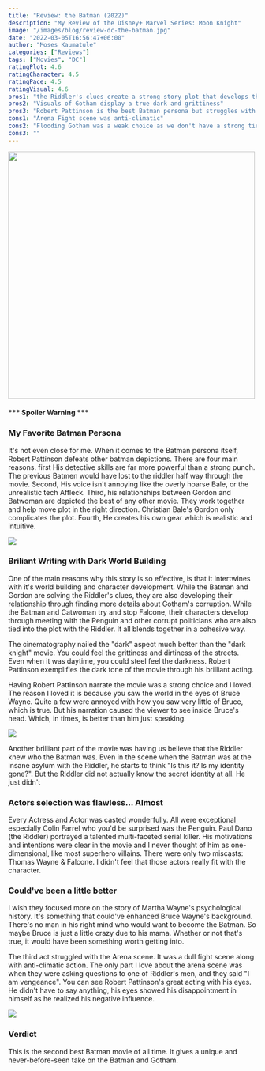 ```yaml
---
title: "Review: the Batman (2022)"
description: "My Review of the Disney+ Marvel Series: Moon Knight"
image: "/images/blog/review-dc-the-batman.jpg"
date: "2022-03-05T16:56:47+06:00"
author: "Moses Kaumatule"
categories: ["Reviews"]
tags: ["Movies", "DC"]
ratingPlot: 4.6
ratingCharacter: 4.5
ratingPace: 4.5
ratingVisual: 4.6
pros1: "the Riddler's clues create a strong story plot that develops the Batman character well"
pros2: "Visuals of Gotham display a true dark and grittiness"
pros3: "Robert Pattinson is the best Batman persona but struggles with Bruce Wayne but I think that's the point"
cons1: "Arena Fight scene was anti-climatic"
cons2: "Flooding Gotham was a weak choice as we don't have a strong tie to the city... yet."
cons3: ""
---
```


<a href="http://www.youtube.com/watch?feature=player_embedded&v=mqqft2x_Aa4
" target="_blank" id="pointer"><img src="https://static.wikia.nocookie.net/c483021d-56b4-43d1-87ed-d5fcd0cddfc2" width="500" id="pointer"/></a>

<h4 id='spoiler'>*** Spoiler Warning ***</h4>

### My Favorite Batman Persona
It's not even close for me. When it comes to the Batman persona itself, Robert Pattinson defeats other batman depictions. There are four main reasons. first His detective skills are far more powerful than a strong punch. The previous Batmen would have lost to the riddler half way through the movie. Second, His voice isn't annoying like the overly hoarse Bale, or the unrealistic tech Affleck. Third, his relationships between Gordon and Batwoman are depicted the best of any other movie. They work together and help move plot in the right direction. Christian Bale's Gordon only complicates the plot. Fourth, He creates his own gear which is realistic and intuitive.

![](https://64.media.tumblr.com/471fb4d685aa8c76aaaf6b5493772ea7/637c4ead22613852-df/s500x750/9e3fcebb41f6a159c26df74400182e81c34dc41e.gifv)

### Briliant Writing with Dark World Building
One of the main reasons why this story is so effective, is that it intertwines with it's world building and character development. While the Batman and Gordon are solving the Riddler's clues, they are also developing their relationship through finding more details about Gotham's corruption. While the Batman and Catwoman try and stop Falcone, their characters develop through meeting with the Penguin and other corrupt politicians who are also tied into the plot with the Riddler. It all blends together in a cohesive way. 

The cinematography nailed the "dark" aspect much better than the "dark knight" movie. You could feel the grittiness and dirtiness of the streets. Even when it was daytime, you could steel feel the darkness. Robert Pattinson exemplifies the dark tone of the movie through his brilliant acting. 

Having Robert Pattinson narrate the movie was a strong choice and I loved. The reason I loved it is because you saw the world in the eyes of Bruce Wayne. Quite a few were annoyed with how you saw very little of Bruce, which is true. But his narration caused the viewer to see inside Bruce's head. Which, in times, is better than him just speaking.

![](https://c.tenor.com/GQBDVhb6ys8AAAAC/this-is-my-city-batman.gif)

Another brilliant part of the movie was having us believe that the Riddler knew who the Batman was. Even in the scene when the Batman was at the insane asylum with the Riddler, he starts to think "Is this it? Is my identity gone?". But the Riddler did not actually know the secret identity at all. He just didn't 

### Actors selection was flawless... Almost
Every Actress and Actor was casted wonderfully. All were exceptional especially Colin Farrel who you'd be surprised was the Penguin. Paul Dano (the Riddler) portrayed a talented multi-faceted serial killer. His motivations and intentions were clear in the movie and I never thought of him as one-dimensional, like most superhero villains. There were only two miscasts: Thomas Wayne & Falcone. I didn't feel that those actors really fit with the character. 

### Could've been a little better
I wish they focused more on the story of Martha Wayne's psychological history. It's something that could've enhanced Bruce Wayne's background. There's no man in his right mind who would want to become the Batman. So maybe Bruce is just a little crazy due to his mama. Whether or not that's true, it would have been something worth getting into.

The third act struggled with the Arena scene. It was a dull fight scene along with anti-climatic action. The only part I love about the arena scene was when they were asking questions to one of Riddler's men, and they said "I am vengeance". You can see Robert Pattinson's great acting with his eyes. He didn't have to say anything, his eyes showed his disappointment in himself as he realized his negative influence. 

![](https://steamuserimages-a.akamaihd.net/ugc/1824514986569441317/84F988320A11BAB884ADF2EABEA95A5E1B770B7D/?imw=512&&ima=fit&impolicy=Letterbox&imcolor=%23000000&letterbox=false)

### Verdict
This is the second best Batman movie of all time. It gives a unique and never-before-seen take on the Batman and Gotham. 

